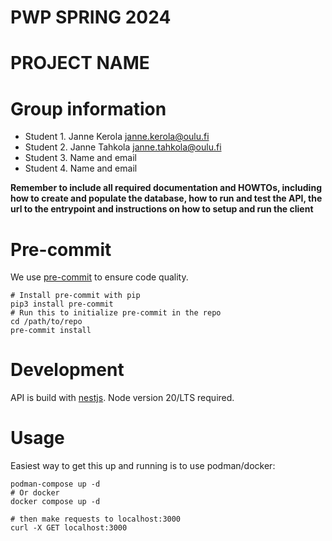 # PWP SPRING 2024

# PROJECT NAME

# Group information

- Student 1. Janne Kerola janne.kerola@oulu.fi
- Student 2. Janne Tahkola janne.tahkola@oulu.fi
- Student 3. Name and email
- Student 4. Name and email

**Remember to include all required documentation and HOWTOs, including how to create and populate the database, how to run and test the API, the url to the entrypoint and instructions on how to setup and run the client**

# Pre-commit

We use [pre-commit](https://pre-commit.com) to ensure code quality.

```shell
# Install pre-commit with pip
pip3 install pre-commit
# Run this to initialize pre-commit in the repo
cd /path/to/repo
pre-commit install
```

# Development

API is build with [nestjs](nestjs.com). Node version 20/LTS required.

# Usage

Easiest way to get this up and running is to use podman/docker:

```shell
podman-compose up -d
# Or docker
docker compose up -d

# then make requests to localhost:3000
curl -X GET localhost:3000
```
